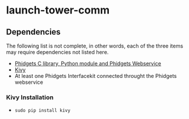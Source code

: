 # launch-tower-comm

## Dependencies

The following list is not complete, in other words, each of the three items
may require dependencies not listed here.

* [Phidgets C library, Python module and Phidgets Webservice](http://www.phidgets.com/docs/Software_Overview#Operating_System_Support)
* [Kivy](http://kivy.org/#download)
* At least one Phidgets Interfacekit connected throught the Phidgets webservice 

### Kivy Installation

* `sudo pip install kivy`
